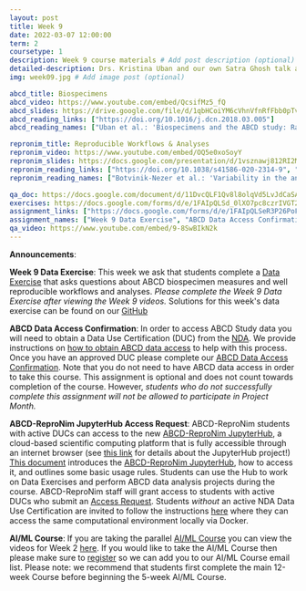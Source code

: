 ```yaml
---
layout: post
title: Week 9
date: 2022-03-07 12:00:00
term: 2
coursetype: 1
description: Week 9 course materials # Add post description (optional)
detailed-description: Drs. Kristina Uban and our own Satra Ghosh talk about ABCD biospecimen measures and ReproNim concepts about reproducible workflows and analyses.
img: week09.jpg # Add image post (optional)

abcd_title: Biospecimens
abcd_video: https://www.youtube.com/embed/QcsifMz5_fQ
abcd_slides: https://drive.google.com/file/d/1qbHCoiYM6cVhnVfnRfFbb0pTv2pSw6-Q/view
abcd_reading_links: ["https://doi.org/10.1016/j.dcn.2018.03.005"]
abcd_reading_names: ["Uban et al.: 'Biospecimens and the ABCD study: Rationale, methods of collection, measurement and early data'"]

repronim_title: Reproducible Workflows & Analyses
repronim_video: https://www.youtube.com/embed/OQ5e0xoSoyY
repronim_slides: https://docs.google.com/presentation/d/1vsznawj812RI2MJBMN-MW5pZdoHrla74bOuKTS4Cz2o/edit?usp=sharing
repronim_reading_links: ["https://doi.org/10.1038/s41586-020-2314-9", "https://f1000research.com/articles/6-124"]
repronim_reading_names: ["Botvinik-Nezer et al.: 'Variability in the analysis of a single neuroimaging dataset by many teams'", "Ghosh et al.: 'A very simple, re-executable neuroimaging publication'"]

qa_doc: https://docs.google.com/document/d/11DvcQLF1Qv8l8olqVd5LvJdCaSAQzntCU5a4RCIpvXw/edit?usp=sharing
exercises: https://docs.google.com/forms/d/e/1FAIpQLSd_0lXO7pc8czrIVGT2YzwSZhTSmgco1p7B7y8D6E5MaF9_Sw/viewform?usp=sf_link
assignment_links: ["https://docs.google.com/forms/d/e/1FAIpQLSeR3P26PoFbMERXlPAKuRlGN7KSyvCJDY8e6Fz16_p40YMSQg/viewform?usp=sf_link", "https://docs.google.com/forms/d/e/1FAIpQLSdZbXLB2HdciB88YN3JIXg6OdUN2dq1KnLTolIcos2Tu6FazA/viewform?usp=sf_link", "https://docs.google.com/forms/d/e/1FAIpQLSefrxRzdjFak_BoxTL5bE-TnsJdg9KbGvFdOwuW7zliZ96z7g/viewform?usp=sf_link"]
assignment_names: ["Week 9 Data Exercise", "ABCD Data Access Confirmation (this assignment is optional and will be re-posted  each week until April 1, 2022. If you have already completed this assignment there is no need to complete it again.)", "ABCD-ReproNim JupyterHub Access Request (this assignment is optional and will be re-posted each week until April 1, 2022)"]
qa_video: https://www.youtube.com/embed/9-8SwBIkN2k
---
```


**Announcements**:

**Week 9 Data Exercise**: This week we ask that students complete a [Data Exercise](https://docs.google.com/forms/d/e/1FAIpQLSeR3P26PoFbMERXlPAKuRlGN7KSyvCJDY8e6Fz16_p40YMSQg/viewform?usp=sf_link) that asks questions about ABCD biospecimen measures and well reproducible workflows and analyses. *Please complete the Week 9 Data Exercise after viewing the Week 9 videos.* Solutions for this week's data exercise can be found on our [GitHub](https://github.com/ABCD-ReproNim/exercises/blob/main/week_9/week_9_year_2_quiz.md)

**ABCD Data Access Confirmation**: In order to access ABCD Study data you will need to obtain a Data Use Certification (DUC) from the [NDA](https://nda.nih.gov/). We provide instructions on [how to obtain ABCD data access](https://docs.google.com/document/d/18hsT2x15bypuXFcfMQb9Ck_YEB7VvY2j4w5hwbV78A4/edit?usp=sharing) to help with this process. Once you have an approved DUC please complete our [ABCD Data Access Confirmation](https://docs.google.com/forms/d/e/1FAIpQLSdZbXLB2HdciB88YN3JIXg6OdUN2dq1KnLTolIcos2Tu6FazA/viewform?usp=sf_link). Note that you do not need to have ABCD data access in order to take this course. This assignment is optional and does not count towards completion of the course. However, *students who do not successfully complete this assignment will not be allowed to participate in Project Month.*

**ABCD-ReproNim JupyterHub Access Request**: ABCD-ReproNim students with active DUCs can access to the new [ABCD-ReproNim JupyterHub](https://abcd.repronim.org/), a cloud-based scientific computing platform that is fully accessible through an internet browser (see [this link](https://jupyter.org/hub) for details about the JupyterHub project!) [This document](https://docs.google.com/document/d/1kXvK2c_N9TkIAYn21WfzlCPtJvxhjW13Ftf0DwnAnlg/edit?usp=sharing) introduces the [ABCD-ReproNim JupyterHub](https://abcd.repronim.org/), how to access it, and outlines some basic usage rules. Students can use the Hub to work on Data Exercises and perform ABCD data analysis projects during the course. ABCD-ReproNim staff will grant access to students with active DUCs who submit an [Access Request](https://docs.google.com/forms/d/e/1FAIpQLSefrxRzdjFak_BoxTL5bE-TnsJdg9KbGvFdOwuW7zliZ96z7g/viewform?usp=sf_link). Students *without* an active NDA Data Use Certification are invited to follow the instructions [here](https://neurostars.org/t/using-abcd-repronim-jupyterhub-container-locally-via-docker) where they can access the same computational environment locally via Docker.

**AI/ML Course**: If you are taking the parallel [AI/ML Course](https://www.abcd-repronim.org/ml.html) you can view the videos for Week 2 [here](https://abcd-repronim.github.io/materials/aiml-week-2/). If you would like to take the AI/ML Course then please make sure to [register](https://bit.ly/ABCD-ReproNim-Register) so we can add you to our AI/ML Course email list. Please note: we recommend that students first complete the main 12-week Course before beginning the 5-week AI/ML Course.
